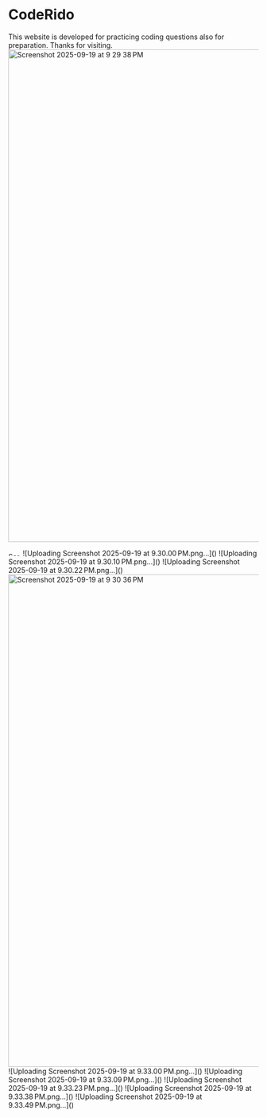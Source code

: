 # CodeRido
This website is developed for practicing coding questions also for preparation.
Thanks for visiting.
<img width="1710" height="989" alt="Screenshot 2025-09-19 at 9 29 38 PM" src="https://github.com/user-attachments/assets/1203fe9f-8e70-4aac-b42d-2ddbcdc7c9a1" />

<img width="25" height="7" alt="Screenshot 2025-09-19 at 9 29 50 PM" src="https://github.com/user-attachments/assets/8c3e8908-cbab-4770-a192-1f9ce2343ead" />
![Uploading Screenshot 2025-09-19 at 9.30.00 PM.png…]()
![Uploading Screenshot 2025-09-19 at 9.30.10 PM.png…]()
![Uploading Screenshot 2025-09-19 at 9.30.22 PM.png…]()
<img width="1710" height="989" alt="Screenshot 2025-09-19 at 9 30 36 PM" src="https://github.com/user-attachments/assets/4f7ee3a5-5175-400b-bb2a-08688c03c58e" />
![Uploading Screenshot 2025-09-19 at 9.33.00 PM.png…]()
![Uploading Screenshot 2025-09-19 at 9.33.09 PM.png…]()
![Uploading Screenshot 2025-09-19 at 9.33.23 PM.png…]()
![Uploading Screenshot 2025-09-19 at 9.33.38 PM.png…]()
![Uploading Screenshot 2025-09-19 at 9.33.49 PM.png…]()
